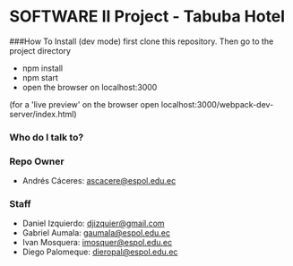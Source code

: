 # SOFTWARE II Project - Tabuba Hotel

###How To Install (dev mode)
first clone this repository. Then go to the project directory

*  npm install
*  npm start
*  open the browser on localhost:3000

(for a 'live preview' on the browser open localhost:3000/webpack-dev-server/index.html)


### Who do I talk to?

### Repo Owner
* Andrés Cáceres: ascacere@espol.edu.ec

### Staff
* Daniel Izquierdo: djizquier@gmail.com
* Gabriel Aumala:   gaumala@espol.edu.ec
* Ivan Mosquera:    imosquer@espol.edu.ec
* Diego Palomeque:  dieropal@espol.edu.ec
